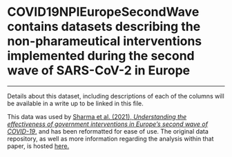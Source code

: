 # COVID19NPIEuropeSecondWave contains datasets describing the non-pharameutical interventions implemented during the second wave of SARS-CoV-2 in Europe

---

Details about this dataset, including descriptions of each of the columns will be available in a write up to be linked in this file. 

This data was used by [Sharma et al. (2021), *Understanding the effectiveness of government interventions in Europe’s second wave of COVID-19*,](https://www.medrxiv.org/content/10.1101/2021.03.25.21254330v1) and has been reformatted for ease of use. The original data repository, as well as more information regarding the analysis within that paper, is hosted [here.](https://github.com/MrinankSharma/COVID19NPISecondWave)

